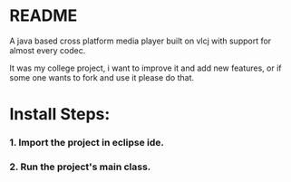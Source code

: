 # README #

A java based cross platform media player built on vlcj with support for almost every codec.

It was my college project, i want to improve it and add new features, or if some one wants to fork and use it please do that.

# Install Steps:

### 1. Import the project in eclipse ide.

### 2. Run the project's main class.
